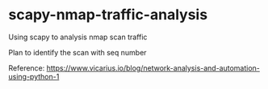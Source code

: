 # scapy-nmap-traffic-analysis
Using scapy to analysis nmap scan traffic

Plan to identify the scan with seq number

Reference: https://www.vicarius.io/blog/network-analysis-and-automation-using-python-1
